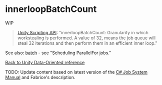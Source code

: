 # innerloopBatchCount

WIP

> [Unity Scripting API](https://docs.unity3d.com/2018.1/Documentation/ScriptReference/Unity.Jobs.IJobParallelForExtensions.Schedule.html): "innerloopBatchCount: Granularity in which workstealing is performed. A value of 32, means the job queue will steal 32 iterations and then perform them in an efficient inner loop."

See also: [batch](https://docs.unity3d.com/Manual/JobSystemParallelForJobs.html) - see "Scheduling ParallelFor jobs."

[Back to Unity Data-Oriented reference](reference.md)



TODO: Update content based on latest version of the [C# Job System Manual](https://docs.unity3d.com/Manual/JobSystem.html) and Fabrice's description.